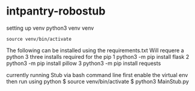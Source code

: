 # intpantry-robostub

setting up venv
python3 venv venv

    source venv/bin/activate

The following can be installed using the requirements.txt
Will requere a python 3
three installs required for the pip
1 python3 -m pip install flask
2 python3 -m pip install pillow
3 python3 -m pip install requests

currently running Stub via bash command line
first enable the virtual env then run using python
$ source venv/bin/activate
$ python3 MainStub.py
